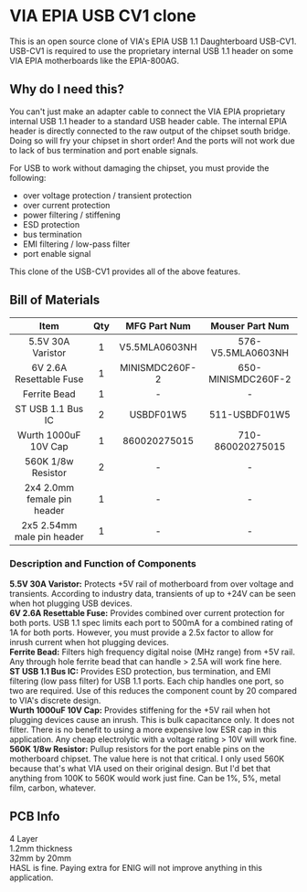 # VIA EPIA USB CV1 clone
This is an open source clone of VIA's EPIA USB 1.1 Daughterboard USB-CV1. USB-CV1 is required to use the proprietary internal USB 1.1 header on some VIA EPIA motherboards like the EPIA-800AG.

## Why do I need this?
You can't just make an adapter cable to connect the VIA EPIA proprietary internal USB 1.1 header to a standard USB header cable. The internal EPIA header is directly connected to the raw output of the chipset south bridge. Doing so will fry your chipset in short order! And the ports will not work due to lack of bus termination and port enable signals.

For USB to work without damaging the chipset, you must provide the following:
* over voltage protection / transient protection
* over current protection
* power filtering / stiffening
* ESD protection
* bus termination
* EMI filtering / low-pass filter
* port enable signal

This clone of the USB-CV1 provides all of the above features.

## Bill of Materials
**Item**|**Qty**|**MFG Part Num**|**Mouser Part Num**
:-----:|:-----:|:-----:|:-----:
5.5V 30A Varistor|1|V5.5MLA0603NH|576-V5.5MLA0603NH
6V 2.6A Resettable Fuse|1|MINISMDC260F-2|650-MINISMDC260F-2
Ferrite Bead|1|-|-
ST USB 1.1 Bus IC|2|USBDF01W5|511-USBDF01W5
Wurth 1000uF 10V Cap|1|860020275015|710-860020275015
560K 1/8w Resistor|2|-|-
2x4 2.0mm female pin header|1|-|-
2x5 2.54mm male pin header|1|-|-

### Description and Function of Components
**5.5V 30A Varistor:** Protects +5V rail of motherboard from over voltage and transients. According to industry data, transients of up to +24V can be seen when hot plugging USB devices.  
**6V 2.6A Resettable Fuse:** Provides combined over current protection for both ports. USB 1.1 spec limits each port to 500mA for a combined rating of 1A for both ports. However, you must provide a 2.5x factor to allow for inrush current when hot plugging devices.  
**Ferrite Bead:** Filters high frequency digital noise (MHz range) from +5V rail. Any through hole ferrite bead that can handle > 2.5A will work fine here.  
**ST USB 1.1 Bus IC:** Provides ESD protection, bus termination, and EMI filtering (low pass filter) for USB 1.1 ports. Each chip handles one port, so two are required. Use of this reduces the component count by 20 compared to VIA's discrete design.  
**Wurth 1000uF 10V Cap:** Provides stiffening for the +5V rail when hot plugging devices cause an inrush. This is bulk capacitance only. It does not filter. There is no benefit to using a more expensive low ESR cap in this application. Any cheap electrolytic with a voltage rating > 10V will work fine.  
**560K 1/8w Resistor:** Pullup resistors for the port enable pins on the motherboard chipset. The value here is not that critical. I only used 560K because that's what VIA used on their original design. But I'd bet that anything from 100K to 560K would work just fine. Can be 1%, 5%, metal film, carbon, whatever.  

## PCB Info
4 Layer  
1.2mm thickness  
32mm by 20mm  
HASL is fine. Paying extra for ENIG will not improve anything in this application.  
